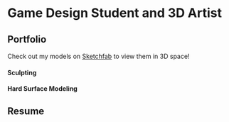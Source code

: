 # Game Design Student and 3D Artist

## Portfolio

Check out my models on [Sketchfab](https://sketchfab.com/briellebrantner) to view them in 3D space!

#### Sculpting

#### Hard Surface Modeling


## Resume


